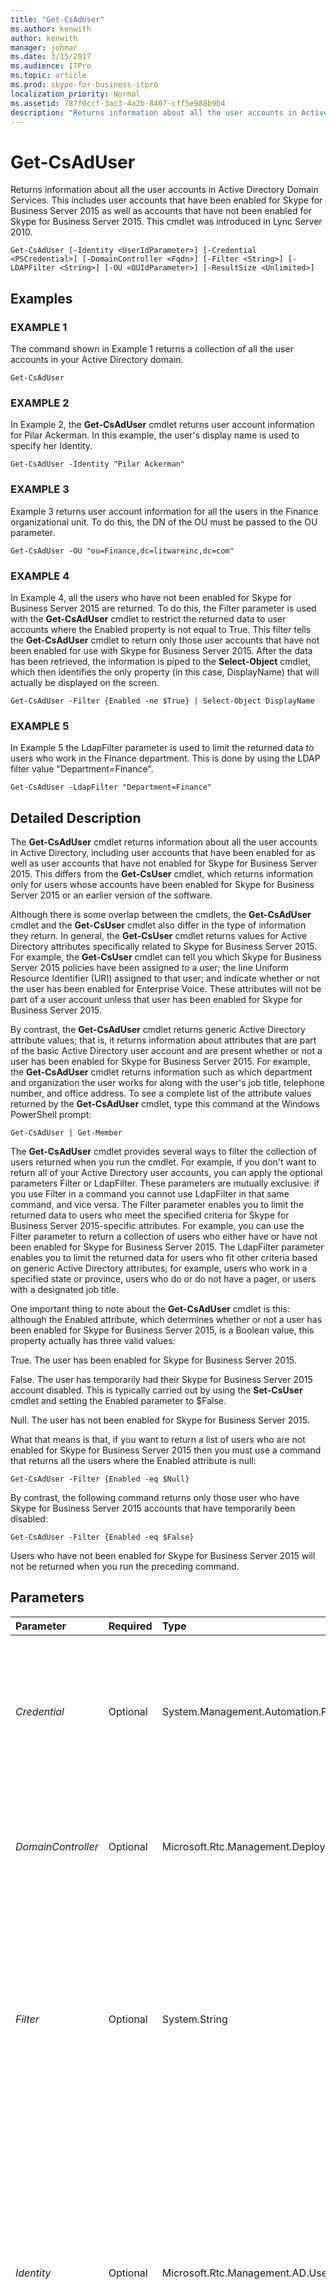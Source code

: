 ```yaml
---
title: "Get-CsAdUser"
ms.author: kenwith
author: kenwith
manager: johmar
ms.date: 3/15/2017
ms.audience: ITPro
ms.topic: article
ms.prod: skype-for-business-itpro
localization_priority: Normal
ms.assetid: 787f0ccf-3ac3-4a2b-8407-cff5e988b9b4
description: "Returns information about all the user accounts in Active Directory Domain Services. This includes user accounts that have been enabled for Skype for Business Server 2015 as well as accounts that have not been enabled for Skype for Business Server 2015. This cmdlet was introduced in Lync Server 2010."
---
```


# Get-CsAdUser
 
Returns information about all the user accounts in Active Directory Domain Services. This includes user accounts that have been enabled for Skype for Business Server 2015 as well as accounts that have not been enabled for Skype for Business Server 2015. This cmdlet was introduced in Lync Server 2010.
  
```
Get-CsAdUser [-Identity <UserIdParameter>] [-Credential <PSCredential>] [-DomainController <Fqdn>] [-Filter <String>] [-LDAPFilter <String>] [-OU <OUIdParameter>] [-ResultSize <Unlimited>]

```

## Examples

### EXAMPLE 1

The command shown in Example 1 returns a collection of all the user accounts in your Active Directory domain. 
  
```
Get-CsAdUser
```

### EXAMPLE 2

In Example 2, the **Get-CsAdUser** cmdlet returns user account information for Pilar Ackerman. In this example, the user's display name is used to specify her Identity.
  
```
Get-CsAdUser -Identity "Pilar Ackerman"
```

### EXAMPLE 3

Example 3 returns user account information for all the users in the Finance organizational unit. To do this, the DN of the OU must be passed to the OU parameter. 
  
```
Get-CsAdUser -OU "ou=Finance,dc=litwareinc,dc=com"
```

### EXAMPLE 4

In Example 4, all the users who have not been enabled for Skype for Business Server 2015 are returned. To do this, the Filter parameter is used with the **Get-CsAdUser** cmdlet to restrict the returned data to user accounts where the Enabled property is not equal to True. This filter tells the **Get-CsAdUser** cmdlet to return only those user accounts that have not been enabled for use with Skype for Business Server 2015. After the data has been retrieved, the information is piped to the **Select-Object** cmdlet, which then identifies the only property (in this case, DisplayName) that will actually be displayed on the screen.
  
```
Get-CsAdUser -Filter {Enabled -ne $True} | Select-Object DisplayName
```

### EXAMPLE 5

In Example 5 the LdapFilter parameter is used to limit the returned data to users who work in the Finance department. This is done by using the LDAP filter value "Department=Finance".
  
```
Get-CsAdUser -LdapFilter "Department=Finance"
```

## Detailed Description

The **Get-CsAdUser** cmdlet returns information about all the user accounts in Active Directory, including user accounts that have been enabled for as well as user accounts that have not enabled for Skype for Business Server 2015. This differs from the **Get-CsUser** cmdlet, which returns information only for users whose accounts have been enabled for Skype for Business Server 2015 or an earlier version of the software.
  
Although there is some overlap between the cmdlets, the **Get-CsAdUser** cmdlet and the **Get-CsUser** cmdlet also differ in the type of information they return. In general, the **Get-CsUser** cmdlet returns values for Active Directory attributes specifically related to Skype for Business Server 2015. For example, the **Get-CsUser** cmdlet can tell you which Skype for Business Server 2015 policies have been assigned to a user; the line Uniform Resource Identifier (URI) assigned to that user; and indicate whether or not the user has been enabled for Enterprise Voice. These attributes will not be part of a user account unless that user has been enabled for Skype for Business Server 2015.
  
By contrast, the **Get-CsAdUser** cmdlet returns generic Active Directory attribute values; that is, it returns information about attributes that are part of the basic Active Directory user account and are present whether or not a user has been enabled for Skype for Business Server 2015. For example, the **Get-CsAdUser** cmdlet returns information such as which department and organization the user works for along with the user's job title, telephone number, and office address. To see a complete list of the attribute values returned by the **Get-CsAdUser** cmdlet, type this command at the Windows PowerShell prompt:
  
```
Get-CsAdUser | Get-Member

```

The **Get-CsAdUser** cmdlet provides several ways to filter the collection of users returned when you run the cmdlet. For example, if you don't want to return all of your Active Directory user accounts, you can apply the optional parameters Filter or LdapFilter. These parameters are mutually exclusive: if you use Filter in a command you cannot use LdapFilter in that same command, and vice versa. The Filter parameter enables you to limit the returned data to users who meet the specified criteria for Skype for Business Server 2015-specific attributes. For example, you can use the Filter parameter to return a collection of users who either have or have not been enabled for Skype for Business Server 2015. The LdapFilter parameter enables you to limit the returned data for users who fit other criteria based on generic Active Directory attributes; for example, users who work in a specified state or province, users who do or do not have a pager, or users with a designated job title.
  
One important thing to note about the **Get-CsAdUser** cmdlet is this: although the Enabled attribute, which determines whether or not a user has been enabled for Skype for Business Server 2015, is a Boolean value, this property actually has three valid values:
  
True. The user has been enabled for Skype for Business Server 2015.
  
False. The user has temporarily had their Skype for Business Server 2015 account disabled. This is typically carried out by using the **Set-CsUser** cmdlet and setting the Enabled parameter to $False.
  
Null. The user has not been enabled for Skype for Business Server 2015.
  
What that means is that, if you want to return a list of users who are not enabled for Skype for Business Server 2015 then you must use a command that returns all the users where the Enabled attribute is null:
  
```
Get-CsAdUser -Filter {Enabled -eq $Null}

```

By contrast, the following command returns only those user who have Skype for Business Server 2015 accounts that have temporarily been disabled:
  
```
Get-CsAdUser -Filter {Enabled -eq $False}

```

Users who have not been enabled for Skype for Business Server 2015 will not be returned when you run the preceding command. 
  
## Parameters

|**Parameter**|**Required**|**Type**|**Description**|
|:-----|:-----|:-----|:-----|
| _Credential_ <br/> |Optional  <br/> |System.Management.Automation.PSCredential  <br/> |Enables you to run the **Get-CsAdUser** cmdlet under alternate credentials. This might be required if the account you used to log on to Windows does not have the necessary privileges required to work with user objects. <br/> To use the Credential parameter you must first create a PSCredential object by using the **Get-Credential** cmdlet. For details, see the **Get-Credential** cmdlet help topic. <br/> |
| _DomainController_ <br/> |Optional  <br/> |Microsoft.Rtc.Management.Deploy.Fqdn  <br/> |Enables you to connect to the specified domain controller in order to retrieve user information. To connect to a particular domain controller, include the DomainController parameter followed by fully qualified domain name (FQDN) (for example, atl-cs-001.litwareinc.com).  <br/> |
| _Filter_ <br/> |Optional  <br/> |System.String  <br/> |Enables you to limit the returned data by filtering on attributes specific to Skype for Business Server 2015.  <br/> The Filter parameter uses the same Windows PowerShell filtering syntax used by the **Where-Object** cmdlet. For example, a filter that returns only users who are not enabled for Skype for Business Server 2015 would look like this: {Enabled -ne $True}, with Enabled representing the Active Directory attribute, -ne representing the comparison operator (not equal to), and $True (a built-in Windows PowerShell variable) representing the value True. <br/> |
| _Identity_ <br/> |Optional  <br/> |Microsoft.Rtc.Management.AD.UserIdParameter  <br/> |Indicates the Identity of the user account to be retrieved. User Identities can be specified by using one of four formats: 1) the user's SIP address; 2) the user's user principal name (UPN); 3) the user's domain name and logon name, in the form domain\logon (for example, litwareinc\kenmyer); and, 4) the user's Active Directory display name (for example, Ken Myer). You can also reference a user account by using the user's Active Directory distinguished name.  <br/> You can use the asterisk (\*) wildcard character when using the Display Name as the user Identity. For example, the Identity "\* Smith" returns all the users who have a display name that ends with the string value " Smith".  <br/> |
| _LDAPFilter_ <br/> |Optional  <br/> |System.String  <br/> |Enables you to limit the returned data by filtering on generic Active Directory attributes (that is, attributes that are not specific to Skype for Business Server 2015). For example, you can limit returned data to users who work in a specific department or users who have a specific manager or job title.  <br/> The LdapFilter parameter uses the LDAP query language when creating filters. For example, a filter that returns only users who work in the city of Redmond would look like this: "l=Redmond", with "l" (a lowercase L) representing the Active Directory attribute (locality); "=" representing the comparison operator (equal to); and "Redmond" representing the filter value.  <br/> |
| _OU_ <br/> |Optional  <br/> |Microsoft.Rtc.Management.AD.OUIdParameter  <br/> |Enables you to return users from a specific Active Directory organizational unit (OU) or container. This parameter returns data from both the specified OU and any of its child OUs. For example, if the Finance OU has two child OUs -- AccountsPayable and AccountsReceivable -- users will be returned from each of these three OUs.  <br/> When specifying an OU, use the distinguished name (DN) of that container; for example: OU=Finance,dc=litwareinc,dc=com. To return users from the Users container, use this syntax: cn=Users,dc=litwareinc,dc=com.  <br/> |
| _ResultSize_ <br/> |Optional  <br/> |Microsoft.Rtc.Management.ADConnect.Core.Unlimited  <br/> |Enables you to limit the number of records returned by the cmdlet. For example, to return seven users (regardless of the number of users in your forest) include the ResultSize parameter and set the parameter value to 7. Note that there is no way to guarantee which seven users will be returned.  <br/> The result size can be set to any whole number between 0 and 2147483647, inclusive. If set to 0 the command will run, but no data will be returned. If you set the ResultSize to 7 but you have only three users in your forest, the command will return those three users, and then complete without error.  <br/> |
   
## Input Types

String. The **Get-CsAdUser** cmdlet accepts a pipelined string value representing the Identity of an Active Directory user account.
  
## Return Types

The **Get-CsAdUser** cmdlet returns instances of the Microsoft.Rtc.Management.ADConnect.Schema.CSADUser object.
  
## See also

#### 

[Get-CsUser](get-csuser.md)

